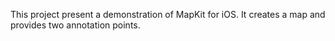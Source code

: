 This project present a demonstration of MapKit for iOS.  It creates a map and provides two annotation points.